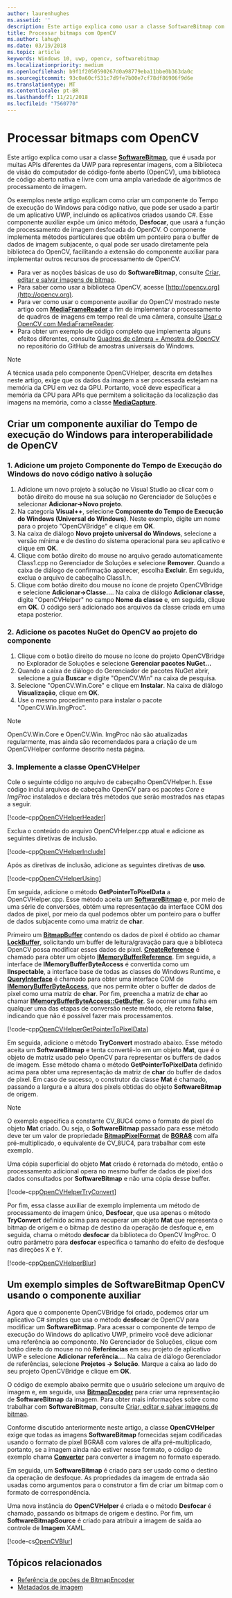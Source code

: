 ```yaml
---
author: laurenhughes
ms.assetid: ''
description: Este artigo explica como usar a classe SoftwareBitmap com a Biblioteca de visão de computador do código-fonte aberto (OpenCV).
title: Processar bitmaps com OpenCV
ms.author: lahugh
ms.date: 03/19/2018
ms.topic: article
keywords: Windows 10, uwp, opencv, softwarebitmap
ms.localizationpriority: medium
ms.openlocfilehash: b9f1f2050590267d0a98779eba11bbe0b363da0c
ms.sourcegitcommit: 93c0a60cf531c7d9fe7b00e7cf78df86906f9d6e
ms.translationtype: MT
ms.contentlocale: pt-BR
ms.lasthandoff: 11/21/2018
ms.locfileid: "7560770"
---
```

# <a name="process-bitmaps-with-opencv"></a>Processar bitmaps com OpenCV

Este artigo explica como usar a classe **[SoftwareBitmap](https://docs.microsoft.com/uwp/api/Windows.Graphics.Imaging.SoftwareBitmap)**, que é usada por muitas APIs diferentes da UWP para representar imagens, com a Biblioteca de visão do computador de código-fonte aberto (OpenCV), uma biblioteca de código aberto nativa e livre com uma ampla variedade de algoritmos de processamento de imagem. 

Os exemplos neste artigo explicam como criar um componente do Tempo de execução do Windows para código nativo, que pode ser usado a partir de um aplicativo UWP, incluindo os aplicativos criados usando C#. Esse componente auxiliar expõe um único método, **Desfocar**, que usará a função de processamento de imagem desfocada do OpenCV. O componente implementa métodos particulares que obtêm um ponteiro para o buffer de dados de imagem subjacente, o qual pode ser usado diretamente pela biblioteca do OpenCV, facilitando a extensão do componente auxiliar para implementar outros recursos de processamento de OpenCV. 

* Para ver as noções básicas de uso do **SoftwareBitmap**, consulte [Criar, editar e salvar imagens de bitmap](imaging.md). 
* Para saber como usar a biblioteca OpenCV, acesse [http://opencv.org](http://opencv.org).
* Para ver como usar o componente auxiliar do OpenCV mostrado neste artigo com **[MediaFrameReader](https://docs.microsoft.com/uwp/api/windows.media.capture.frames.mediaframereader)** a fim de implementar o processamento de quadros de imagens em tempo real de uma câmera, consulte [Usar o OpenCV com MediaFrameReader](use-opencv-with-mediaframereader.md).
* Para obter um exemplo de código completo que implementa alguns efeitos diferentes, consulte [Quadros de câmera + Amostra do OpenCV](https://go.microsoft.com/fwlink/?linkid=854003) no repositório do GitHub de amostras universais do Windows.

> [!NOTE] 
> A técnica usada pelo componente OpenCVHelper, descrita em detalhes neste artigo, exige que os dados da imagem a ser processada estejam na memória da CPU em vez da GPU. Portanto, você deve especificar a memória da CPU para APIs que permitem a solicitação da localização das imagens na memória, como a classe **[MediaCapture](https://docs.microsoft.com/uwp/api/windows.media.capture.mediacapture)**.

## <a name="create-a-helper-windows-runtime-component-for-opencv-interop"></a>Criar um componente auxiliar do Tempo de execução do Windows para interoperabilidade de OpenCV

### <a name="1-add-a-new-native-code-windows-runtime-component-project-to-your-solution"></a>1. Adicione um projeto Componente do Tempo de Execução do Windows do novo código nativo à solução

1. Adicione um novo projeto à solução no Visual Studio ao clicar com o botão direito do mouse na sua solução no Gerenciador de Soluções e selecionar **Adicionar->Novo projeto**. 
2. Na categoria **Visual++**, selecione **Componente do Tempo de Execução do Windows (Universal do Windows)**. Neste exemplo, digite um nome para o projeto "OpenCVBridge" e clique em **OK**. 
3. Na caixa de diálogo **Novo projeto universal do Windows**, selecione a versão mínima e de destino do sistema operacional para seu aplicativo e clique em **OK**.
4. Clique com botão direito do mouse no arquivo gerado automaticamente Class1.cpp no Gerenciador de Soluções e selecione **Remover**. Quando a caixa de diálogo de confirmação aparecer, escolha **Excluir**. Em seguida, exclua o arquivo de cabeçalho Class1.h.
5. Clique com botão direito dou mouse no ícone de projeto OpenCVBridge e selecione **Adicionar->Classe...**. Na caixa de diálogo **Adicionar classe**, digite "OpenCVHelper" no campo **Nome da classe** e, em seguida, clique em **OK**. O código será adicionado aos arquivos da classe criada em uma etapa posterior.

### <a name="2-add-the-opencv-nuget-packages-to-your-component-project"></a>2. Adicione os pacotes NuGet do OpenCV ao projeto do componente

1. Clique com o botão direito do mouse no ícone do projeto OpenCVBridge no Explorador de Soluções e selecione **Gerenciar pacotes NuGet...**
2. Quando a caixa de diálogo do Gerenciador de pacotes NuGet abrir, selecione a guia **Buscar** e digite "OpenCV.Win" na caixa de pesquisa.
3. Selecione "OpenCV.Win.Core" e clique em **Instalar**. Na caixa de diálogo **Visualização**, clique em **OK**.
4. Use o mesmo procedimento para instalar o pacote "OpenCV.Win.ImgProc".

> [!NOTE]
> OpenCV.Win.Core e OpenCV.Win. ImgProc não são atualizadas regularmente, mas ainda são recomendados para a criação de um OpenCVHelper conforme descrito nesta página.

### <a name="3-implement-the-opencvhelper-class"></a>3. Implemente a classe OpenCVHelper

Cole o seguinte código no arquivo de cabeçalho OpenCVHelper.h. Esse código inclui arquivos de cabeçalho OpenCV para os pacotes *Core* e *ImgProc* instalados e declara três métodos que serão mostrados nas etapas a seguir.

[!code-cpp[OpenCVHelperHeader](./code/ImagingWin10/cs/OpenCVBridge/OpenCVHelper.h#SnippetOpenCVHelperHeader)]

Exclua o conteúdo do arquivo OpenCVHelper.cpp atual e adicione as seguintes diretivas de inclusão. 

[!code-cpp[OpenCVHelperInclude](./code/ImagingWin10/cs/OpenCVBridge/OpenCVHelper.cpp#SnippetOpenCVHelperInclude)]

Após as diretivas de inclusão, adicione as seguintes diretivas de **uso**. 

[!code-cpp[OpenCVHelperUsing](./code/ImagingWin10/cs/OpenCVBridge/OpenCVHelper.cpp#SnippetOpenCVHelperUsing)]

Em seguida, adicione o método **GetPointerToPixelData** a OpenCVHelper.cpp. Esse método aceita um **[SoftwareBitmap](https://docs.microsoft.com/uwp/api/Windows.Graphics.Imaging.SoftwareBitmap)** e, por meio de uma série de conversões, obtém uma representação da interface COM dos dados de pixel, por meio da qual podemos obter um ponteiro para o buffer de dados subjacente como uma matriz de **char**. 

Primeiro um **[BitmapBuffer](https://docs.microsoft.com/uwp/api/windows.graphics.imaging.bitmapbuffer)** contendo os dados de pixel é obtido ao chamar **[LockBuffer](https://docs.microsoft.com/uwp/api/windows.graphics.imaging.softwarebitmap.lockbuffer)**, solicitando um buffer de leitura/gravação para que a biblioteca OpenCV possa modificar esses dados de pixel.  **[CreateReference](https://docs.microsoft.com/uwp/api/windows.graphics.imaging.bitmapbuffer.CreateReference)** é chamado para obter um objeto **[IMemoryBufferReference](https://docs.microsoft.com/uwp/api/windows.foundation.imemorybufferreference)**. Em seguida, a interface de **IMemoryBufferByteAccess** é convertida como um **IInspectable**, a interface base de todas as classes do Windows Runtime, e **[QueryInterface](https://msdn.microsoft.com/library/windows/desktop/ms682521(v=vs.85).aspx)** é chamado para obter uma interface COM de **[IMemoryBufferByteAccess](https://msdn.microsoft.com/library/mt297505(v=vs.85).aspx)**, que nos permite obter o buffer de dados de pixel como uma matriz de **char**. Por fim, preencha a matriz de **char** ao chamar **[IMemoryBufferByteAccess::GetBuffer](https://msdn.microsoft.com/library/mt297506(v=vs.85).aspx)**. Se ocorrer uma falha em qualquer uma das etapas de conversão neste método, ele retorna **false**, indicando que não é possível fazer mais processamentos.

[!code-cpp[OpenCVHelperGetPointerToPixelData](./code/ImagingWin10/cs/OpenCVBridge/OpenCVHelper.cpp#SnippetOpenCVHelperGetPointerToPixelData)]

Em seguida, adicione o método **TryConvert** mostrado abaixo. Esse método aceita um **SoftwareBitmap** e tenta convertê-lo em um objeto **Mat**, que é o objeto de matriz usado pelo OpenCV para representar os buffers de dados de imagem. Esse método chama o método **GetPointerToPixelData** definido acima para obter uma representação da matriz de **char** do buffer de dados de pixel. Em caso de sucesso, o construtor da classe **Mat** é chamado, passando a largura e a altura dos pixels obtidas do objeto **SoftwareBitmap** de origem. 

> [!NOTE] 
> O exemplo especifica a constante CV_8UC4 como o formato de pixel do objeto **Mat** criado. Ou seja, o **SoftwareBitmap** passado para esse método deve ter um valor de propriedade **[BitmapPixelFormat](https://docs.microsoft.com/uwp/api/windows.graphics.imaging.softwarebitmap.BitmapPixelFormat)** de **[BGRA8](https://docs.microsoft.com/uwp/api/Windows.Graphics.Imaging.BitmapPixelFormat)** com alfa pré-multiplicado, o equivalente de CV_8UC4, para trabalhar com este exemplo.

Uma cópia superficial do objeto **Mat** criado é retornada do método, então o processamento adicional opera no mesmo buffer de dados de pixel dos dados consultados por **SoftwareBitmap** e não uma cópia desse buffer.

[!code-cpp[OpenCVHelperTryConvert](./code/ImagingWin10/cs/OpenCVBridge/OpenCVHelper.cpp#SnippetOpenCVHelperTryConvert)]

Por fim, essa classe auxiliar de exemplo implementa um método de processamento de imagem único, **Desfocar**, que usa apenas o método **TryConvert** definido acima para recuperar um objeto **Mat** que representa o bitmap de origem e o bitmap de destino da operação de desfoque e, em seguida, chama o método **desfocar** da biblioteca do OpenCV ImgProc. O outro parâmetro para **desfocar** especifica o tamanho do efeito de desfoque nas direções X e Y.

[!code-cpp[OpenCVHelperBlur](./code/ImagingWin10/cs/OpenCVBridge/OpenCVHelper.cpp#SnippetOpenCVHelperBlur)]


## <a name="a-simple-softwarebitmap-opencv-example-using-the-helper-component"></a>Um exemplo simples de SoftwareBitmap OpenCV usando o componente auxiliar
Agora que o componente OpenCVBridge foi criado, podemos criar um aplicativo C# simples que usa o método **desfocar** de OpenCV para modificar um **SoftwareBitmap**. Para acessar o componente de tempo de execução do Windows do aplicativo UWP, primeiro você deve adicionar uma referência ao componente. No Gerenciador de Soluções, clique com botão direito do mouse no nó **Referências** em seu projeto de aplicativo UWP e selecione **Adicionar referência...**. Na caixa de diálogo Gerenciador de referências, selecione **Projetos -> Solução**. Marque a caixa ao lado do seu projeto OpenCVBridge e clique em **OK**.

O código de exemplo abaixo permite que o usuário selecione um arquivo de imagem e, em seguida, usa **[BitmapDecoder](https://docs.microsoft.com/uwp/api/windows.graphics.imaging.bitmapencoder)** para criar uma representação de **SoftwareBitmap** da imagem. Para obter mais informações sobre como trabalhar com **SoftwareBitmap**, consulte [Criar, editar e salvar imagens de bitmap](https://docs.microsoft.com/windows/uwp/audio-video-camera/imaging).

Conforme discutido anteriormente neste artigo, a classe **OpenCVHelper** exige que todas as imagens **SoftwareBitmap** fornecidas sejam codificadas usando o formato de pixel BGRA8 com valores de alfa pré-multiplicado, portanto, se a imagem ainda não estiver nesse formato, o código de exemplo chama **[Converter](https://docs.microsoft.com/uwp/api/windows.graphics.imaging.softwarebitmap.BitmapAlphaMode)** para converter a imagem no formato esperado.

Em seguida, um **SoftwareBitmap** é criado para ser usado como o destino da operação de desfoque. As propriedades da imagem de entrada são usadas como argumentos para o construtor a fim de criar um bitmap com o formato de correspondência.

Uma nova instância do **OpenCVHelper** é criada e o método **Desfocar** é chamado, passando os bitmaps de origem e destino. Por fim, um **SoftwareBitmapSource** é criado para atribuir a imagem de saída ao controle de **Imagem** XAML.


[!code-cs[OpenCVBlur](./code/ImagingWin10/cs/MainPage.OpenCV.xaml.cs#SnippetOpenCVBlur)]

## <a name="related-topics"></a>Tópicos relacionados

* [Referência de opções de BitmapEncoder](bitmapencoder-options-reference.md)
* [Metadados de imagem](image-metadata.md)
 

 




